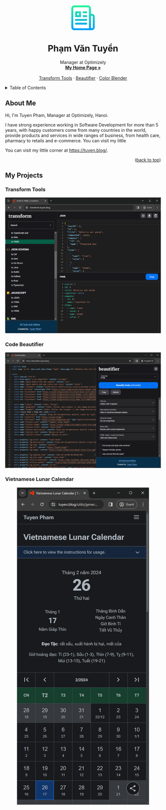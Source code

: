 <div id="top"></div>

<!-- PROJECT LOGO -->
<br />
<div align="center">
  <a href="https://github.com/othneildrew/Best-README-Template">
    <img src="images/logo.png" alt="Logo" width="80" height="80">
  </a>

  <h1 align="center">Phạm Văn Tuyển</h1>

  <p align="center">
    Manager at Optimizely
    <br />
    <a href="https://tuyen.blog/"><strong>My Home Page »</strong></a>
    <br />
    <br />
    <a href="https://transform.tuyen.blog/">Transform Tools</a>
    ·
    <a href="https://beautifier.tuyen.blog/">Beautifier</a>
    ·
    <a href="https://tuyen.blog/utils/general/color-blender/">Color Blender</a>
  </p>
</div>

<!-- TABLE OF CONTENTS -->
<details>
  <summary>Table of Contents</summary>
  <ol>
    <li>
      <a href="#about-the-project">About The Project</a>
      <ul>
        <li><a href="#built-with">Built With</a></li>
      </ul>
    </li>
    <li>
      <a href="#getting-started">Getting Started</a>
      <ul>
        <li><a href="#prerequisites">Prerequisites</a></li>
        <li><a href="#installation">Installation</a></li>
      </ul>
    </li>
    <li><a href="#usage">Usage</a></li>
    <li><a href="#roadmap">Roadmap</a></li>
    <li><a href="#contributing">Contributing</a></li>
    <li><a href="#license">License</a></li>
    <li><a href="#contact">Contact</a></li>
    <li><a href="#acknowledgments">Acknowledgments</a></li>
  </ol>
</details>

## About Me

Hi, I'm Tuyen Pham, Manager at Optimizely, Hanoi.

I have strong experience working in Software Development for more than 5 years, with happy customers come from many countries in the world, provide products and services in wide ranges of business, from health care, pharmacy to retails and e-commerce.
You can visit my little

You can visit my little corner at <https://tuyen.blog/>.

<p align="right">(<a href="#top">back to top</a>)</p>

## My Projects

### Transform Tools

<p style="text-align:center">
  <a href="https://transform.tuyen.blog/">
    <img src="./images/transform.png" alt="Transform Tools">
  </a>
</p>

### Code Beautifier

<p style="text-align:center">
  <a href="https://beautifier.tuyen.blog/">
    <img src="./images/beautifier.png" alt="Code Beautifier">
  </a>
</p>

### Vietnamese Lunar Calendar

<p style="text-align:center">
  <a href="https://tuyen.blog/utils/general/lunar-calendar/">
    <img src="./images/lunar-calendar.png" alt="Vietnamese Lunar Calendar">
  </a>
</p>
